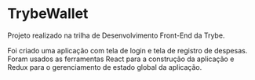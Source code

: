 # TrybeWallet

Projeto realizado na trilha de Desenvolvimento Front-End da Trybe.

Foi criado uma aplicação com tela de login e tela de registro de despesas.
Foram usados as ferramentas React para a construção da aplicação e Redux para o gerenciamento de estado global da aplicação.
